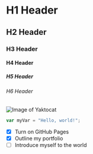 # H1 Header
## H2 Header
### H3 Header
#### H4 Header
##### H5 Header
###### H6 Header

![Image of Yaktocat](https://octodex.github.com/images/labtocat.png)

``` javascript
var myVar = "Hello, world!";
```
- [x] Turn on GitHub Pages
- [x] Outline my portfolio
- [ ] Introduce myself to the world
